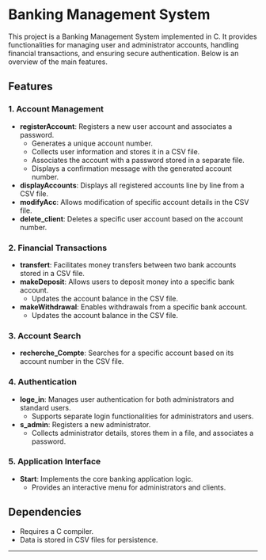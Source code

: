 # Banking Management System

This project is a Banking Management System implemented in C. It provides functionalities for managing user and administrator accounts, handling financial transactions, and ensuring secure authentication. Below is an overview of the main features.

## Features

### 1. Account Management
- **registerAccount**: Registers a new user account and associates a password.
  - Generates a unique account number.
  - Collects user information and stores it in a CSV file.
  - Associates the account with a password stored in a separate file.
  - Displays a confirmation message with the generated account number.
- **displayAccounts**: Displays all registered accounts line by line from a CSV file.
- **modifyAcc**: Allows modification of specific account details in the CSV file.
- **delete_client**: Deletes a specific user account based on the account number.

### 2. Financial Transactions
- **transfert**: Facilitates money transfers between two bank accounts stored in a CSV file.
- **makeDeposit**: Allows users to deposit money into a specific bank account.
  - Updates the account balance in the CSV file.
- **makeWithdrawal**: Enables withdrawals from a specific bank account.
  - Updates the account balance in the CSV file.

### 3. Account Search
- **recherche_Compte**: Searches for a specific account based on its account number in the CSV file.

### 4. Authentication
- **loge_in**: Manages user authentication for both administrators and standard users.
  - Supports separate login functionalities for administrators and users.
- **s_admin**: Registers a new administrator.
  - Collects administrator details, stores them in a file, and associates a password.

### 5. Application Interface
- **Start**: Implements the core banking application logic.
  - Provides an interactive menu for administrators and clients.

## Dependencies
- Requires a C compiler.
- Data is stored in CSV files for persistence.

---
